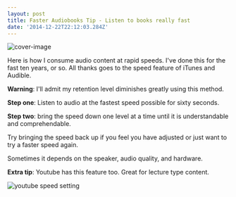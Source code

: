 ```yaml
---
layout: post
title: Faster Audiobooks Tip - Listen to books really fast
date: '2014-12-22T22:12:03.284Z'
---
```


![cover-image](/content/images/2014/12/headphones-on-macbook-1.JPG)

Here is how I consume audio content at rapid speeds. I've done this for the fast ten years, or so. All thanks goes to the speed feature of iTunes and Audible.

**Warning**: I'll admit my retention level diminishes greatly using this method.

**Step one**: Listen to audio at the fastest speed possible for sixty seconds.

**Step two**: bring the speed down one level at a time until it is understandable and comprehendable.

Try bringing the speed back up if you feel you have adjusted or just want to try a faster speed again.

Sometimes it depends on the speaker, audio quality, and hardware.

**Extra tip**: Youtube has this feature too. Great for lecture type content.

![youtube speed setting](/content/images/2014/12/youtube-speed-setting.png)